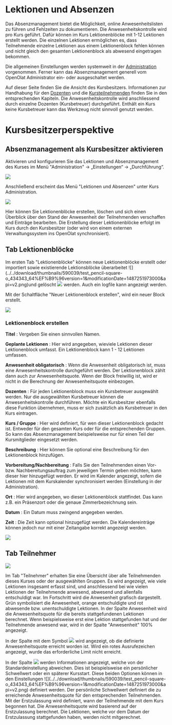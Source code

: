 # Lektionen und Absenzen

Das Absenzmanagement bietet die Möglichkeit, online Anwesenheitslisten zu
führen und Fehlzeiten zu dokumentieren. Die Anwesenheitskontrolle wird pro
Kurs geführt. Dafür können im Kurs Lektionenblöcke mit 1-12 Lektionen erstellt
werden. Die einzelnen Lektionen ermöglichen es, dass Teilnehmende einzelne
Lektionen aus einem Lektionenblock fehlen können und nicht gleich den gesamten
Lektionenblock als abwesend eingetragen bekommen.

Die allgemeinen Einstellungen werden systemweit in der
[Administration](Lektionen-+und+Absenzenmanagement.html) vorgenommen. Ferner
kann das Absenzmanagement generell vom OpenOlat Administrator ein- oder
ausgeschaltet werden.

Auf dieser Seite finden Sie die Ansicht des Kursbesitzers. Informationen zur
Handhabung für den [Dozenten](Lektionen+-+Sicht+Dozent.html) und die
[Kursteilnehmenden](Lektionen+-+Sicht+Benutzer.html) finden Sie in den
entsprechenden Kapiteln. Die Anwesenheitskontrolle wird anschliessend durch
einzelne Dozenten (Kursbetreuer) durchgeführt. Enthält ein Kurs keine
Kursbetreuer kann das Werkzeug nicht sinnvoll genutzt werden.  

# Kursbesitzerperspektive

## Absenzmanagement als Kursbesitzer aktivieren

Aktivieren und konfigurieren Sie das Lektionen und Absenzmanagement des Kurses
im Menü "Administration" -> „Einstellungen“ -> „Durchführung“.

![](assets/Absenzen_Konfiguration.png)

Anschließend erscheint das Menü "Lektionen und Absenzen" unter Kurs
Administration.  

![](assets/13_Lektionen_Absenzen.png)

Hier können Sie Lektionenblöcke erstellen, löschen und sich einen Überblick
über den Stand der Anwesenheit der Teilnehmenden verschaffen und Einträge
bearbeiten. Die Erstellung dieser Lektionenblöcke erfolgt im Kurs durch den
Kursbesitzer (oder wird von einem externen Verwaltungssystem ins OpenOlat
synchronisiert).  

## Tab Lektionenblöcke

Im ersten Tab "Lektionenblöcke" können neue Lektionenblöcke erstellt oder
importiert sowie existierende Lektionsblöcke überarbeitet
![](../../download/thumbnails/590039/test_pencil-square-
o_434343_64%EF%B9%96version=1&modificationDate=1487251973000&api=v2.png)und
gelöscht
![](assets/setting_434343_64.png)
werden. Auch ein logfile kann angezeigt werden.

Mit der Schaltfläche "Neuer Lektionenblock erstellen", wird ein neuer Block
erstellt.

![](assets/Lektionen_erstellen.png)

### Lektionenblock erstellen

 **Titel** : Vergeben Sie einen sinnvollen Namen.

 **Geplante Lektionen** : Hier wird angegeben, wieviele Lektionen dieser
Lektionenblock umfasst. Ein Lektionenblock kann 1 - 12 Lektionen umfassen.

 **Anwesenheit obligatorisch** : Wenn die Anwesenheit obligatorisch ist, muss
eine Anwesenheitskontrolle durchgeführt werden. Der Lektionenblock zählt dann
auch zur Anwesenheitsquote. Wenn der Block freiwillig ist, wird er nicht in
die Berechnung der Anwesenheitsquote einbezogen.  

**Dozenten** : Für jeden Lektionenblock muss ein Kursbetreuer ausgewählt
werden. Nur die ausgewählten Kursbetreuer können die Anwesenheitskontrolle
durchführen. Möchte ein Kursbesitzer ebenfalls diese Funktion übernehmen, muss
er sich zusätzlich als Kursbetreuer in den Kurs eintragen.

 **Kurs / Gruppe** : Hier wird definiert, für wen dieser Lektionenblock
gedacht ist. Entweder für den gesamten Kurs oder für die entsprechenden
Gruppen. So kann das Absenzmanagement beispielsweise nur für einen Teil der
Kursmitglieder eingesetzt werden.

 **Beschreibung** : Hier können Sie optional eine Beschreibung für den
Lektionenblock hinzufügen.

 **Vorbereitung/Nachbereitung** : Falls Sie den Teilnehmenden einen Vor- bzw.
Nachbereitungsauftrag zum jeweiligen Termin geben möchten, kann dieser hier
hinzugefügt werden. Er wird im Kalender angezeigt, sofern die Lektionen mit
dem Kurskalender synchronisiert werden (Einstellung in der Administration).

 **Ort** : Hier wird angegeben, wo dieser Lektionenblock stattfindet. Das kann
z.B. ein Präsenzort oder die genaue Zimmerbezeichnung sein.

 **Datum** : Ein Datum muss zwingend angegeben werden.

 **Zeit** : Die Zeit kann optional hinzugefügt werden. Die Kalendereinträge
können jedoch nur mit einer Zeitangabe korrekt angezeigt werden.

![](assets/Lektionenblock_erstellen.png)

## Tab Teilnehmer

![](assets/Lektionen_teilnehmer.png)

Im Tab "Teilnehmer" erhalten Sie eine Übersicht über alle Teilnehmenden dieses
Kurses oder der ausgewählten Gruppen. Es wird angezeigt, wie viele Lektionen
insgesamt erfasst sind, und anschliessend bei wie vielen Lektionen der
Teilnehmende anwesend, abwesend und allenfalls entschuldigt war. Im
Fortschritt wird die Anwesenheit grafisch dargestellt. Grün symbolisiert die
Anwesenheit, orange entschuldigte und rot abwesende bzw. unentschuldigte
Lektionen. In der Spalte Anwesenheit wird die Anwesenheitsquote für die
bereits stattgefundenen Lektionen berechnet. Wenn beispielsweise erst eine
Lektion stattgefunden hat und der Teilnehmende anwesend war, wird in der
Spalte "Anwesenheit" 100% angezeigt.

In der Spalte mit dem Symbol
![](assets/attention_434343_64.png)
wird angezeigt, ob die definierte Anwesenheitsquote erreicht worden ist. Wird
ein rotes Ausrufezeichen angezeigt, wurde das erforderliche Limit nicht
erreicht.

In der Spalte
![](assets/infomessage.png)
werden Informationen angezeigt, welche von der Standardeinstellung abweichen.
Dies ist beispielsweise ein persönlicher Schwellwert oder ein späterer
Kursstart. Diese beiden Optionen können in den Einstellungen
![](../../download/thumbnails/590039/test_pencil-square-
o_434343_64%EF%B9%96version=1&modificationDate=1487251973000&api=v2.png)
definiert werden. Der persönliche Schwellwert definiert die zu erreichende
Anwesenheitsquote für den entsprechenden Teilnehmenden. Mit der Erstzulassung
wird definiert, wann der Teilnehmende mit dem Kurs begonnen hat. Die
Anwesenheitsquote wird basierend auf der Erstzulassung berechnet. Die
Lektionen, welche vor dem Datum der Erstzulassung stattgefunden haben, werden
nicht mitgerechnet.

